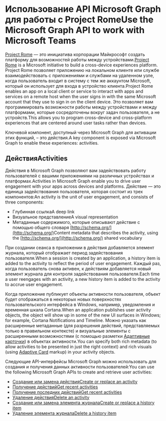 # <a name="use-the-microsoft-graph-api-to-work-with-project-rome"></a><span data-ttu-id="55cab-101">Использование API Microsoft Graph для работы с Project Rome</span><span class="sxs-lookup"><span data-stu-id="55cab-101">Use the Microsoft Graph API to work with Microsoft Teams</span></span>

<span data-ttu-id="55cab-102">[Project Rome](https://developer.microsoft.com/en-us/windows/project-rome) — это инициатива корпорации Майкрософт создать платформу для возможностей работы между устройствами.</span><span class="sxs-lookup"><span data-stu-id="55cab-102">[Project Rome](https://developer.microsoft.com/en-us/windows/project-rome) is a Microsoft initiative to build a cross-device experiences platform.</span></span> <span data-ttu-id="55cab-103">Project Rome позволяет приложению на локальном клиенте или службе взаимодействовать с приложениями и службами на удаленном узле, когда пользователь входит в систему с тем же аккаунтом Microsoft, который он использует для входа в устройство клиента.</span><span class="sxs-lookup"><span data-stu-id="55cab-103">Project Rome enables an app on a local client or service to interact with apps and services on a remote host when the user signs in with the same Microsoft account that they use to sign in on the client device.</span></span> <span data-ttu-id="55cab-104">Это позволяет вам программировать возможности работы между устройствами и между платформами, которые сосредоточены вокруг задач пользователя, а не устройств.</span><span class="sxs-lookup"><span data-stu-id="55cab-104">This allows you to program cross-device and cross-platform experiences that are centered around user tasks rather than devices.</span></span>

<span data-ttu-id="55cab-105">Ключевой компонент, доступный через Microsoft Graph для активации этих функций, – это действия.</span><span class="sxs-lookup"><span data-stu-id="55cab-105">A key component is exposed via Microsoft Graph to enable these experiences: activities.</span></span>

## <a name="activities"></a><span data-ttu-id="55cab-106">Действия</span><span class="sxs-lookup"><span data-stu-id="55cab-106">Activities</span></span>

<span data-ttu-id="55cab-107">Действия в Microsoft Graph позволяют вам задействовать работу пользователей с вашими приложениями на различных устройствах и платформах.</span><span class="sxs-lookup"><span data-stu-id="55cab-107">Activities in Microsoft Graph enable you to drive user engagement with your apps across devices and platforms.</span></span> <span data-ttu-id="55cab-108">Действие — это единица задействования пользователя, которая состоит из трех компонентов:</span><span class="sxs-lookup"><span data-stu-id="55cab-108">An activity is the unit of user engagement, and consists of three components:</span></span>

- <span data-ttu-id="55cab-109">Глубинная ссылка</span><span class="sxs-lookup"><span data-stu-id="55cab-109">A deep link</span></span>
- <span data-ttu-id="55cab-110">Визуальное представление</span><span class="sxs-lookup"><span data-stu-id="55cab-110">A visual representation</span></span>
- <span data-ttu-id="55cab-111">Метаданные содержимого, которые описывают действие с помощью общего словаря [http://schema.org/](http://schema.org/)</span><span class="sxs-lookup"><span data-stu-id="55cab-111">Content metadata that describes the activity, using the [http://schema.org/](http://schema.org/) shared vocabulary</span></span>

<span data-ttu-id="55cab-112">При создании сеанса в приложении в действия добавляется элемент журнала, который отображает период задействования пользователя.</span><span class="sxs-lookup"><span data-stu-id="55cab-112">When a session is created by an application, a history item is added to the activity to reflect the period of user engagement.</span></span> <span data-ttu-id="55cab-113">Каждый раз, когда пользователь снова активен, к действиям добавляется новый элемент журнала для контроля задействования пользователя.</span><span class="sxs-lookup"><span data-stu-id="55cab-113">Each time a user reengages with an activity, a new history item is added to the activity to accrue user engagement.</span></span>

<span data-ttu-id="55cab-114">Когда приложение публикует объекты активности пользователя, объект будет отображаться в некоторых новых поверхностях пользовательского интерфейса в Windows, например, уведомления и временная шкала Cortana.</span><span class="sxs-lookup"><span data-stu-id="55cab-114">When an application publishes user activity objects, the object will show up in some of the new UI surfaces in Windows; for example, Cortana Notifications and Timeline.</span></span> <span data-ttu-id="55cab-115">Можно указать как расширенные метаданные (для разрешения действий, представляемых только в правильном контексте) и визуальные элементы с расширенными возможностями (с помощью разметки [Адаптивные карточки](http://adaptivecards.io/)) в объектах активности.</span><span class="sxs-lookup"><span data-stu-id="55cab-115">You can specify both rich metadata (to allow activities to be presented in just the right context) and rich visuals (using [Adaptive Card](http://adaptivecards.io/) markup) in your activity objects.</span></span>

<span data-ttu-id="55cab-116">Следующие API-интерфейсы Microsoft Graph можно использовать для создания и получения данных активности пользователей:</span><span class="sxs-lookup"><span data-stu-id="55cab-116">You can use the following Microsoft Graph APIs to create and retrieve user activities:</span></span>

- [<span data-ttu-id="55cab-117">Создание или замена действия</span><span class="sxs-lookup"><span data-stu-id="55cab-117">Create or replace an activity</span></span>](../api/projectrome_put_activity.md)
- [<span data-ttu-id="55cab-118">Получение действий</span><span class="sxs-lookup"><span data-stu-id="55cab-118">Get recent activities</span></span>](../api/projectrome_get_activities.md)
- [<span data-ttu-id="55cab-119">Получение последних действий</span><span class="sxs-lookup"><span data-stu-id="55cab-119">Get recent activities</span></span>](../api/projectrome_get_recent_activities.md)
- [<span data-ttu-id="55cab-120">Удаление действия</span><span class="sxs-lookup"><span data-stu-id="55cab-120">Delete an activity</span></span>](../api/projectrome_delete_activity.md)
- [<span data-ttu-id="55cab-121">Создание или замена элемента журнала</span><span class="sxs-lookup"><span data-stu-id="55cab-121">Create or replace a history item</span></span>](../api/projectrome_put_historyitem.md)
- [<span data-ttu-id="55cab-122">Удаление элемента журнала</span><span class="sxs-lookup"><span data-stu-id="55cab-122">Delete a history item</span></span>](../api/projectrome_delete_historyitem.md)